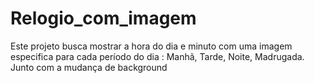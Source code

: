 # Relogio_com_imagem
Este projeto busca mostrar a hora do dia e minuto com uma imagem especifica para cada período do dia : Manhã, Tarde, Noite, Madrugada. Junto com a mudança de background 
